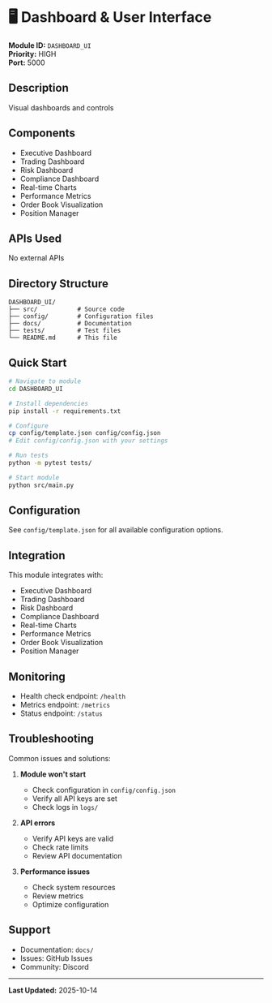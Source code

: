 # 🖥️ Dashboard & User Interface

**Module ID:** `DASHBOARD_UI`  
**Priority:** HIGH  
**Port:** 5000

## Description

Visual dashboards and controls

## Components

- Executive Dashboard
- Trading Dashboard
- Risk Dashboard
- Compliance Dashboard
- Real-time Charts
- Performance Metrics
- Order Book Visualization
- Position Manager

## APIs Used

No external APIs

## Directory Structure

```
DASHBOARD_UI/
├── src/           # Source code
├── config/        # Configuration files
├── docs/          # Documentation
├── tests/         # Test files
└── README.md      # This file
```

## Quick Start

```bash
# Navigate to module
cd DASHBOARD_UI

# Install dependencies
pip install -r requirements.txt

# Configure
cp config/template.json config/config.json
# Edit config/config.json with your settings

# Run tests
python -m pytest tests/

# Start module
python src/main.py
```

## Configuration

See `config/template.json` for all available configuration options.

## Integration

This module integrates with:
- Executive Dashboard
- Trading Dashboard
- Risk Dashboard
- Compliance Dashboard
- Real-time Charts
- Performance Metrics
- Order Book Visualization
- Position Manager

## Monitoring

- Health check endpoint: `/health`
- Metrics endpoint: `/metrics`
- Status endpoint: `/status`

## Troubleshooting

Common issues and solutions:

1. **Module won't start**
   - Check configuration in `config/config.json`
   - Verify all API keys are set
   - Check logs in `logs/`

2. **API errors**
   - Verify API keys are valid
   - Check rate limits
   - Review API documentation

3. **Performance issues**
   - Check system resources
   - Review metrics
   - Optimize configuration

## Support

- Documentation: `docs/`
- Issues: GitHub Issues
- Community: Discord

---

**Last Updated:** 2025-10-14
